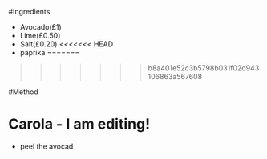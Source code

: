 #Ingredients
- Avocado(£1)
- Lime(£0.50)
- Salt(£0.20)
<<<<<<< HEAD
- paprika
=======
>>>>>>> b8a401e52c3b5798b031f02d943106863a567608

#Method
# Carola - I am editing!
- peel the avocad
